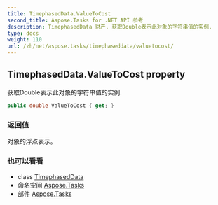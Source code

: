 ```yaml
---
title: TimephasedData.ValueToCost
second_title: Aspose.Tasks for .NET API 参考
description: TimephasedData 财产. 获取Double表示此对象的字符串值的实例.
type: docs
weight: 110
url: /zh/net/aspose.tasks/timephaseddata/valuetocost/
---
```

## TimephasedData.ValueToCost property

获取Double表示此对象的字符串值的实例.

```csharp
public double ValueToCost { get; }
```

### 返回值

对象的浮点表示。

### 也可以看看

* class [TimephasedData](../)
* 命名空间 [Aspose.Tasks](../../timephaseddata/)
* 部件 [Aspose.Tasks](../../../)


